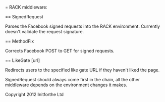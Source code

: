= RACK middleware:

== SignedRequest

Parses the Facebook signed requests into the RACK environment.
Currently doesn't validate the request signature.

== MethodFix

Corrects Facebook POST to GET for signed requests.

== LikeGate [url]

Redirects users to the specified like gate URL if they haven't liked the page.

SignedRequest should always come first in the chain, all the other middleware depends on the environment changes it makes.

Copyright 2012 Initforthe Ltd